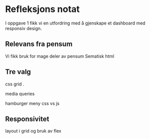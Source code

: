 # Refleksjons notat

I oppgave 1 fikk vi en utfordring med å gjenskape et dashboard med responsiv design.

## Relevans fra pensum

Vi fikk bruk for mage deler av pensum
Sematisk html

## Tre valg

css grid .

media queries

hamburger meny css vs js

## Responsivitet

layout i grid og bruk av flex
